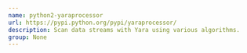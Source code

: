```yaml
---
name: python2-yaraprocessor
url: https://pypi.python.org/pypi/yaraprocessor/
description: Scan data streams with Yara using various algorithms.
group: None
---
```

